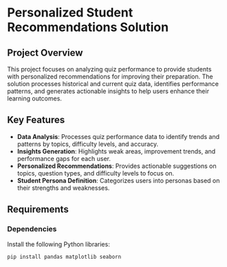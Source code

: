 # Personalized Student Recommendations Solution

## Project Overview

This project focuses on analyzing quiz performance to provide students with personalized recommendations for improving their preparation. The solution processes historical and current quiz data, identifies performance patterns, and generates actionable insights to help users enhance their learning outcomes.

## Key Features

- **Data Analysis**: Processes quiz performance data to identify trends and patterns by topics, difficulty levels, and accuracy.
- **Insights Generation**: Highlights weak areas, improvement trends, and performance gaps for each user.
- **Personalized Recommendations**: Provides actionable suggestions on topics, question types, and difficulty levels to focus on.
- **Student Persona Definition**: Categorizes users into personas based on their strengths and weaknesses.

## Requirements

### Dependencies

Install the following Python libraries:

```bash
pip install pandas matplotlib seaborn
